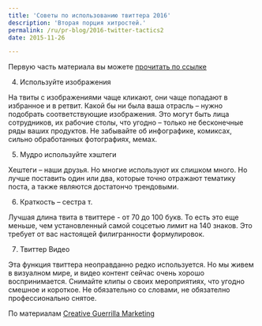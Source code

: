 ```yaml
---
title: 'Советы по использованию твиттера 2016'
description: 'Вторая порция хитростей.'
permalink: /ru/pr-blog/2016-twitter-tactics2
date: 2015-11-26

---
```


Первую часть материала вы можете <a href="/ru/pr-blog/2016-twitter-tactics1">прочитать по ссылке</a>

4. Используйте изображения

На твиты с изображениями чаще кликают, они чаще попадают в избранное и в ретвит. Какой бы ни была ваша отрасль – нужно подобрать соответствующие  изображения. Это могут быть лица сотрудников, их рабочие столы, что угодно – только не бесконечные ряды ваших продуктов. Не забывайте об инфографике, комиксах, сильно обработанных фотографиях, мемах.

5. Мудро используйте хэштеги

Хештеги – наши друзья. Но многие используют их слишком много. Но лучше поставить один или два, которые точно отражают тематику поста, а также являются достатончо трендовыми.

6. Краткость – сестра т.

Лучшая длина твита в твиттере  - от 70 до 100 букв. То есть это еще меньше, чем установленный самой соцсетью лимит на 140 знаков. Это требует от вас настоящей филигранности формулировок.

7. Твиттер Видео

Эта функция твиттера неоправданно редко используется. Но мы живем в визуалном мире, и видео контент сейчас очень хорошо воспринимается. Снимайте клипы о своих мероприятиях, что угодно смешное и короткое. Не обязательно со словами, не обязателно профессионально снятое.

По материалам <a href="https://www.creativeguerrillamarketing.com/social-media-marketing/7-killer-twitter-tactics-for-2016/">Creative Guerrilla Marketing</a>

